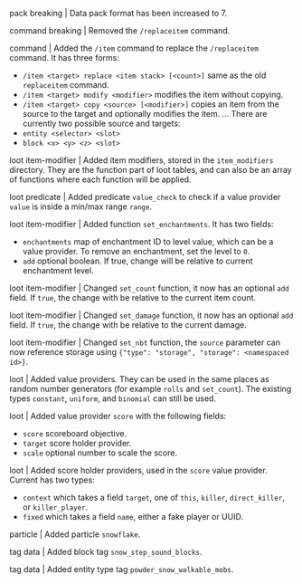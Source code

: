 pack breaking | Data pack format has been increased to 7.

command breaking | Removed the `/replaceitem` command.

command | Added the `/item` command to replace the `/replaceitem` command. It has three forms:
* `/item <target> replace <item stack> [<count>]` same as the old `replaceitem` command.
* `/item <target> modify <modifier>` modifies the item without copying.
* `/item <target> copy <source> [<modifier>]` copies an item from the source to the target and optionally modifies the item.
...
There are currently two possible source and targets:
* `entity <selector> <slot>`
* `block <x> <y> <z> <slot>`

loot item-modifier | Added item modifiers, stored in the `item_modifiers` directory. They are the function part of loot tables, and can also be an array of functions where each function will be applied.

loot predicate | Added predicate `value_check` to check if a value provider `value` is inside a min/max range `range`.

loot item-modifier | Added function `set_enchantments`. It has two fields:
* `enchantments` map of enchantment ID to level value, which can be a value provider. To remove an enchantment, set the level to `0`.
* `add` optional boolean. If true, change will be relative to current enchantment level.

loot item-modifier | Changed `set_count` function, it now has an optional `add` field. If `true`, the change with be relative to the current item count.

loot item-modifier | Changed `set_damage` function, it now has an optional `add` field. If `true`, the change with be relative to the current damage.

loot item-modifier | Changed `set_nbt` function, the `source` parameter can now reference storage using `{"type": "storage", "storage": <namespaced id>}`.

loot | Added value providers. They can be used in the same places as random number generators (for example `rolls` and `set_count`). The existing types `constant`, `uniform`, and `binomial` can still be used.

loot | Added value provider `score` with the following fields:
* `score` scoreboard objective.
* `target` score holder provider.
* `scale` optional number to scale the score.

loot | Added score holder providers, used in the `score` value provider. Current has two types:
* `context` which takes a field `target`, one of `this`, `killer`, `direct_killer`, or `killer_player`.
* `fixed` which takes a field `name`, either a fake player or UUID.

particle | Added particle `snowflake`.

tag data | Added block tag `snow_step_sound_blocks`.

tag data | Added entity type tag `powder_snow_walkable_mobs`.
